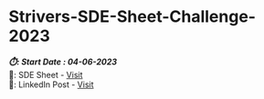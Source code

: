 # Strivers-SDE-Sheet-Challenge-2023
 ***⏱️: Start Date : 04-06-2023***
<br>
📍: SDE Sheet - [Visit](https://takeuforward.org/interviews/strivers-sde-sheet-top-coding-interview-problems/)
<br>
📍: LinkedIn Post - [Visit](https://www.linkedin.com/in/arjun-kumar-34b1bb229/)
